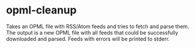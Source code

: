 # opml-cleanup

Takes an OPML file with RSS/Atom feeds and tries to fetch and parse them. The output is a new OPML file with all feeds that could be successfully downloaded and parsed. Feeds with errors will be printed to stderr.
